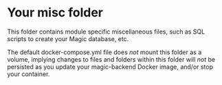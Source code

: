 
# Your misc folder

This folder contains module specific miscellaneous files, such as SQL scripts to create your Magic
database, etc.

The default docker-compose.yml file does _not_ mount this folder as a volume, implying changes to files and
folders within this folder will _not_ be persisted as you update your magic-backend Docker image, and/or
stop your container.
